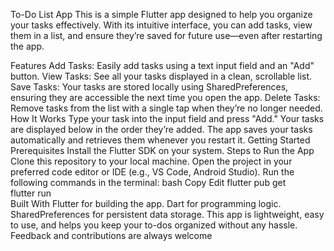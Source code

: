 To-Do List App
This is a simple Flutter app designed to help you organize your tasks effectively. With its intuitive interface, you can add tasks, view them in a list, and ensure they’re saved for future use—even after restarting the app.

Features
Add Tasks: Easily add tasks using a text input field and an "Add" button.
View Tasks: See all your tasks displayed in a clean, scrollable list.
Save Tasks: Your tasks are stored locally using SharedPreferences, ensuring they are accessible the next time you open the app.
Delete Tasks: Remove tasks from the list with a single tap when they’re no longer needed.
How It Works
Type your task into the input field and press "Add."
Your tasks are displayed below in the order they’re added.
The app saves your tasks automatically and retrieves them whenever you restart it.
Getting Started
Prerequisites
Install the Flutter SDK on your system.
Steps to Run the App
Clone this repository to your local machine.
Open the project in your preferred code editor or IDE (e.g., VS Code, Android Studio).
Run the following commands in the terminal:
bash
Copy
Edit
flutter pub get  
flutter run  
Built With
Flutter for building the app.
Dart for programming logic.
SharedPreferences for persistent data storage.
This app is lightweight, easy to use, and helps you keep your to-dos organized without any hassle. Feedback and contributions are always welcome